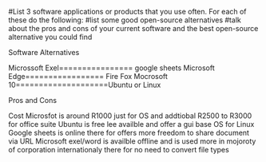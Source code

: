 #List 3 software applications or products that you use often. For each of these do the following:
#list some good open-source alternatives
#talk about the pros and cons of your current software and the best open-source alternative you could find


Software                        Alternatives 

Microssoft Exel================ google sheets 
Microsoft Edge================= Fire Fox
Mocrosoft 10====================Ubuntu or Linux 


Pros and Cons 


Cost Microsfot is around R1000 just for OS and addtiobal R2500 to R3000 for office suite
Ubuntu is free lee availble and offer a gui base OS for Linux 
Google sheets is online there for offers more freedom to share document via URL
Microsoft exel/word is availble offline and is used more in mojoroty of corporation internationaly there for no need to convert file types


